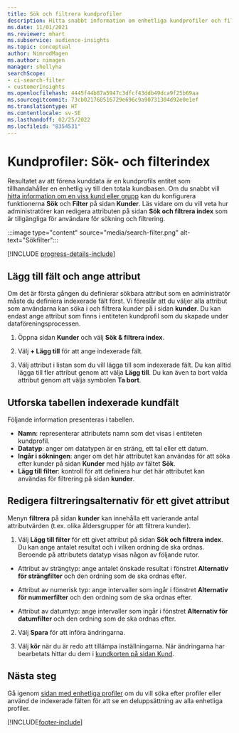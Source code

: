 ```yaml
---
title: Sök och filtrera kundprofiler
description: Hitta snabbt information om enhetliga kundprofiler och filter för angivna attribut.
ms.date: 11/01/2021
ms.reviewer: mhart
ms.subservice: audience-insights
ms.topic: conceptual
author: NimrodMagen
ms.author: nimagen
manager: shellyha
searchScope:
- ci-search-filter
- customerInsights
ms.openlocfilehash: 4445f44b87a5947c3dfcf43ddb49dca9f25b69aa
ms.sourcegitcommit: 73cb021760516729e696c9a90731304d92e0e1ef
ms.translationtype: HT
ms.contentlocale: sv-SE
ms.lasthandoff: 02/25/2022
ms.locfileid: "8354531"
---
```

# <a name="customer-profiles-search--filter-index"></a>Kundprofiler: Sök- och filterindex

Resultatet av att förena kunddata är en kundprofils entitet som tillhandahåller en enhetlig vy till den totala kundbasen. Om du snabbt vill [hitta information om en viss kund eller grupp](customer-profiles.md) kan du konfigurera funktionerna **Sök** och **Filter** på sidan **Kunder**. Läs vidare om du vill veta hur administratörer kan redigera attributen på sidan **Sök och filtrera index** som är tillgängliga för användare för sökning och filtrering.

   :::image type="content" source="media/search-filter.png" alt-text="Sökfilter":::

[!INCLUDE [progress-details-include](../includes/progress-details-pane.md)]

## <a name="add-fields-and-specify-attributes"></a>Lägg till fält och ange attribut

Om det är första gången du definierar sökbara attribut som en administratör måste du definiera indexerade fält först. Vi föreslår att du väljer alla attribut som användarna kan söka i och filtrera kunder på i sidan **kunder**. Du kan endast ange attribut som finns i entiteten kundprofil som du skapade under dataföreningsprocessen.

1. Öppna sidan **Kunder** och välj **Sök & filtrera index**.

2. Välj **+ Lägg till** för att ange indexerade fält.

3. Välj attribut i listan som du vill lägga till som indexerade fält. Du kan alltid lägga till fler attribut genom att välja **Lägg till**. Du kan även ta bort valda attribut genom att välja symbolen **Ta bort**.

## <a name="explore-the-indexed-customer-fields-table"></a>Utforska tabellen indexerade kundfält

Följande information presenteras i tabellen.

- **Namn**: representerar attributets namn som det visas i entiteten kundprofil.
- **Datatyp**: anger om datatypen är en sträng, ett tal eller ett datum.
- **Ingår i sökningen**: anger om det här attributet kan användas för att söka efter kunder på sidan **Kunder** med hjälp av fältet **Sök**.
- **Lägg till filter**: kontroll för att definiera hur det här attributet kan användas för filtrering på sidan **kunder**.

## <a name="editing-filtering-options-for-a-given-attribute"></a>Redigera filtreringsalternativ för ett givet attribut

Menyn **filtrera** på sidan **kunder** kan innehålla ett varierande antal attributvärden (t.ex. olika åldersgrupper för att filtrera kunder).

1. Välj **Lägg till filter** för ett givet attribut på sidan **Sök och filtrera index**. Du kan ange antalet resultat och i vilken ordning de ska ordnas. Beroende på attributets datatyp visas någon av följande rutor.

- Attribut av strängtyp: ange antalet önskade resultat i fönstret **Alternativ för strängfilter** och den ordning som de ska ordnas efter.

- Attribut av numerisk typ: ange intervaller som ingår i fönstret **Alternativ för nummerfilter** och den ordning som de ska ordnas efter.

- Attribut av datumtyp: ange intervaller som ingår i fönstret **Alternativ för datumfilter** och den ordning som de ska ordnas efter.

2. Välj **Spara** för att införa ändringarna.

3. Välj **kör** när du är redo att tillämpa inställningarna. När ändringarna har bearbetats hittar du dem i [kundkorten på sidan Kund](customer-profiles.md). 

## <a name="next-steps"></a>Nästa steg

Gå igenom [sidan med enhetliga profiler](customer-profiles.md) om du vill söka efter profiler eller använd de indexerade fälten för att se en deluppsättning av alla enhetliga profiler.


[!INCLUDE[footer-include](../includes/footer-banner.md)]
